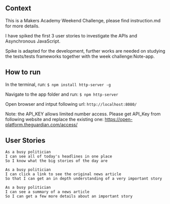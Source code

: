 ## Context
This is a Makers Academy Weekend Challenge, please find instruction.md for more details.

I have spiked the first 3 user stories to investigate the APIs and  Asynchronous JavaScript.

Spike is adapted for the development, further works are needed on studying the tests/tests frameworks together with the week challenge:Note-app.

## How to run

In the terminal, run:
`$ npm install http-server -g`

Navigate to the app folder and run:
`$ npm http-server`

Open browser and intput following url:
`http://localhost:8080/`

Note: the API_KEY allows limited number access. Please get API_Key from following website and replace the existing one:
https://open-platform.theguardian.com/access/


## User Stories

```
As a busy politician
I can see all of today's headlines in one place
So I know what the big stories of the day are
```

```
As a busy politician
I can click a link to see the original news article
So that I can get an in depth understanding of a very important story
```

```
As a busy politician
I can see a summary of a news article
So I can get a few more details about an important story
```
